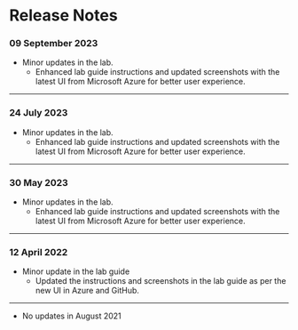 # Release Notes

### 09 September 2023

 - Minor updates in the lab.   
   - Enhanced lab guide instructions and updated screenshots with the latest UI from Microsoft Azure for better user experience.
---------------

### 24 July 2023

 - Minor updates in the lab.   
   - Enhanced lab guide instructions and updated screenshots with the latest UI from Microsoft Azure for better user experience.
---------------

### 30 May 2023

 - Minor updates in the lab.   
   - Enhanced lab guide instructions and updated screenshots with the latest UI from Microsoft Azure for better user experience.

----------------
### 12 April 2022
- Minor update in the lab guide
   - Updated the instructions and screenshots in the lab guide as per the new UI in Azure and GitHub.


--------------------------------------------------------------------------------------------------------------------------------
- No updates in August 2021
